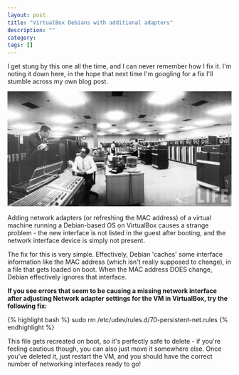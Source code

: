 ```yaml
---
layout: post
title: "VirtualBox Debians with additional adapters"
description: ""
category: 
tags: []
---
```


I get stung by this one all the time, and I can never remember how I fix it. I'm noting it down here, in the hope that next time I'm googling for a fix I'll stumble across my own blog post.

![ Robert Fairbanks and Robert Davis, both of IBM talking in computer room of North American Aviation. Magnetic tape drives and consoles and IBM computers are in the room.](/img/posts/virtualbox.jpeg)

Adding network adapters (or refreshing the MAC address) of a virtual machine running a Debian-based OS on VirtualBox causes a strange problem - the new interface is not listed in the guest after booting, and the network interface device is simply not present.

The fix for this is very simple. Effectively, Debian 'caches' some interface information like the MAC address (which isn't really supposed to change), in a file that gets loaded on boot. When the MAC address DOES change, Debian effectively ignores that interface.

**If you see errors that seem to be causing a missing network interface after adjusting Network adapter settings for the VM in VirtualBox, try the following fix:**

{% highlight bash %}
sudo rm /etc/udev/rules.d/70-persistent-net.rules
{% endhighlight %}

This file gets recreated on boot, so it's perfectly safe to delete - if you're feeling cautious though, you can also just move it somewhere else. Once you've deleted it, just restart the VM, and you should have the correct number of networking interfaces ready to go!
